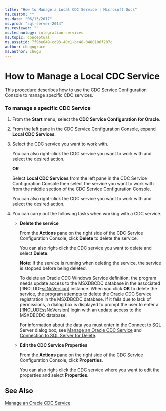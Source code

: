 ```yaml
---
title: "How to Manage a Local CDC Service | Microsoft Docs"
ms.custom: ""
ms.date: "06/13/2017"
ms.prod: "sql-server-2014"
ms.reviewer: ""
ms.technology: integration-services
ms.topic: conceptual
ms.assetid: 7f9be649-cd93-40c1-bc48-0480106f207c
author: chugugrace
ms.author: chugu
---
```

# How to Manage a Local CDC Service
  This procedure describes how to use the CDC Service Configuration Console to manage specific CDC services.  
  
### To manage a specific CDC Service  
  
1.  From the **Start** menu, select the **CDC Service Configuration for Oracle**.  
  
2.  From the left pane in the CDC Service Configuration Console, expand **Local CDC Services**.  
  
3.  Select the CDC service you want to work with.  
  
     You can also right-click the CDC service you want to work with and select the desired action.  
  
     **OR**  
  
     Select **Local CDC Services** from the left pane in the CDC Service Configuration Console then select the service you want to work with from the middle section of the CDC Service Configuration Console.  
  
     You can also right-click the CDC service you want to work with and select the desired action.  
  
4.  You can carry out the following tasks when working with a CDC service.  
  
    -   **Delete the service**  
  
         From the **Actions** pane on the right side of the CDC Service Configuration Console, click **Delete** to delete the service.  
  
         You can also right-click the CDC service you want to delete and select **Delete**.  
  
         **Note**: If the service is running when deleting the service, the service is stopped before being deleted.  
  
         To delete an Oracle CDC Windows Service definition, the program needs update access to the MSXDBCDC database in the associated [!INCLUDE[ssNoVersion](../../includes/ssnoversion-md.md)] instance. When you click **OK** to delete the service, the program attempts to delete the Oracle CDC Service registration in the MSXDBCDC database. If it fails due to lack of permissions, a dialog box is displayed to prompt the user to enter a [!INCLUDE[ssNoVersion](../../includes/ssnoversion-md.md)] login with an update access to the MSXDBCDC database.  
  
         For information about the data you must enter in the Connect to SQL Server dialog box, see [Manage an Oracle CDC Service](manage-an-oracle-cdc-service.md) and [Connection to SQL Server for Delete](connection-to-sql-server-for-delete.md).  
  
    -   **Edit the CDC Service Properties**  
  
         From the **Actions** pane on the right side of the CDC Service Configuration Console, click **Properties**.  
  
         You can also right-click the CDC service where you want to edit the properties and select **Properties**.  
  
## See Also  
 [Manage an Oracle CDC Service](manage-an-oracle-cdc-service.md)  
  
  
